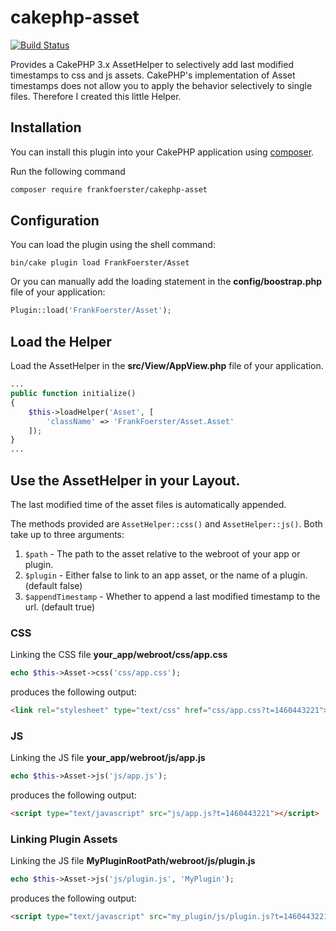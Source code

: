 # cakephp-asset
[![Build Status](https://travis-ci.org/frankfoerster/cakephp-asset.svg?branch=master)](https://travis-ci.org/frankfoerster/cakephp-asset)

Provides a CakePHP 3.x AssetHelper to selectively add last modified timestamps to css and js assets.
CakePHP's implementation of Asset timestamps does not allow you to apply the behavior selectively to single files. Therefore I created this little Helper.

## Installation

You can install this plugin into your CakePHP application using [composer](http://getcomposer.org).

Run the following command
```sh
composer require frankfoerster/cakephp-asset
 ```

## Configuration

You can load the plugin using the shell command:

```
bin/cake plugin load FrankFoerster/Asset
```

Or you can manually add the loading statement in the **config/boostrap.php** file of your application:

```php
Plugin::load('FrankFoerster/Asset');
```

## Load the Helper

Load the AssetHelper in the **src/View/AppView.php** file of your application.

```php
...
public function initialize()
{
    $this->loadHelper('Asset', [
        'className' => 'FrankFoerster/Asset.Asset'
    ]);
}
...
```

## Use the AssetHelper in your Layout.

The last modified time of the asset files is automatically appended.

The methods provided are ``AssetHelper::css()`` and ``AssetHelper::js()``. Both take up to three arguments:

1. ``$path`` - The path to the asset relative to the webroot of your app or plugin.
2. ``$plugin`` - Either false to link to an app asset, or the name of a plugin. (default false)
3. ``$appendTimestamp`` - Whether to append a last modified timestamp to the url. (default true)

### CSS

Linking the CSS file **your_app/webroot/css/app.css**

```php
echo $this->Asset->css('css/app.css');
```

produces the following output:

```html
<link rel="stylesheet" type="text/css" href="css/app.css?t=1460443221">
```

### JS

Linking the JS file **your_app/webroot/js/app.js**

```php
echo $this->Asset->js('js/app.js');
```

produces the following output:

```html
<script type="text/javascript" src="js/app.js?t=1460443221"></script>
```

### Linking Plugin Assets

Linking the JS file **MyPluginRootPath/webroot/js/plugin.js**

```php
echo $this->Asset->js('js/plugin.js', 'MyPlugin');
```

produces the following output:

```html
<script type="text/javascript" src="my_plugin/js/plugin.js?t=1460443221"></script>
```
